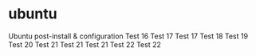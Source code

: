 ubuntu
======

Ubuntu post-install & configuration Test 16
Test 17
Test 17
Test 18
Test 19
Test 20
Test 21
Test 21
Test 21
Test 22
Test 22
